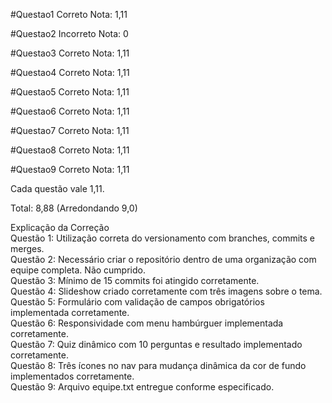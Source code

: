 #Questao1
Correto
Nota: 1,11

#Questao2
Incorreto
Nota: 0

#Questao3
Correto
Nota: 1,11

#Questao4
Correto
Nota: 1,11

#Questao5
Correto
Nota: 1,11

#Questao6
Correto
Nota: 1,11

#Questao7
Correto
Nota: 1,11

#Questao8
Correto
Nota: 1,11

#Questao9
Correto
Nota: 1,11

Cada questão vale 1,11.  

Total: 8,88 (Arredondando 9,0)

Explicação da Correção  
Questão 1: Utilização correta do versionamento com branches, commits e merges.  
Questão 2: Necessário criar o repositório dentro de uma organização com equipe completa. Não cumprido.  
Questão 3: Mínimo de 15 commits foi atingido corretamente.  
Questão 4: Slideshow criado corretamente com três imagens sobre o tema.  
Questão 5: Formulário com validação de campos obrigatórios implementada corretamente.  
Questão 6: Responsividade com menu hambúrguer implementada corretamente.  
Questão 7: Quiz dinâmico com 10 perguntas e resultado implementado corretamente.  
Questão 8: Três ícones no nav para mudança dinâmica da cor de fundo implementados corretamente.  
Questão 9: Arquivo equipe.txt entregue conforme especificado.
